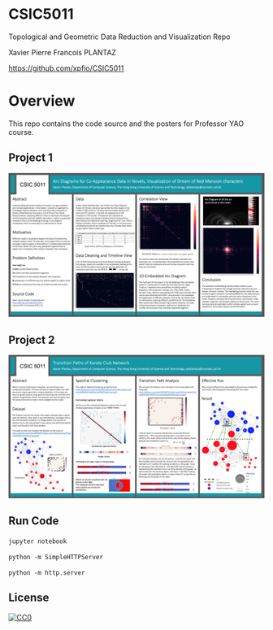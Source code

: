 # CSIC5011
Topological and Geometric Data Reduction and Visualization Repo

Xavier Pierre Francois PLANTAZ

https://github.com/xpfio/CSIC5011

# Overview

This repo contains the code source and the posters for Professor YAO course.

## Project 1

![alt src](project1.png)

## Project 2

![alt src](project2.png)

## Run Code

`jupyter notebook`

`python -m SimpleHTTPServer`

`python -m http.server`

## License

[![CC0](http://i.creativecommons.org/p/zero/1.0/88x31.png)](http://creativecommons.org/publicdomain/zero/1.0/)
